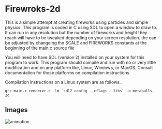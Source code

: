 
# Firewroks-2d
This is a simple attempt at creating fireworks using particles and simple physics.
This program is coded in C using SDL to open a window to draw to. It can run in any resolution 
but the number of fireworks and height they reach will have to be tweaked depending on your screen resolution.
the can be adjusted by changeing the SCALE and FIREWORKS constants at the beginning of the main.c source file

You will need to have SDL (version 2) installed on your system for this program to work.
This program should compile and run with no or very little modification and on 
any platform like, Linux, Windows, or MacOS. Consult documentation for those platforms on
compilation instructions.

Compilation instructions on a Linux system are as follows..

	gcc main.c renderer.c -lm `sdl2-config --cflags --libs` -o metaballs-2d
    

## Images 
![animation](https://i.imgur.com/ioOZAZg.gif)
